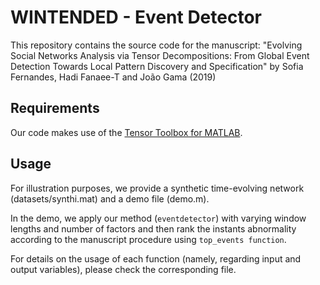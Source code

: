 # WINTENDED - Event Detector
This repository contains the source code for the manuscript: "Evolving Social Networks Analysis via Tensor Decompositions: From Global Event Detection 
Towards Local Pattern Discovery and Specification" by Sofia Fernandes, Hadi Fanaee-T and João Gama (2019)

## Requirements
Our code makes use of the [Tensor Toolbox for MATLAB](http://www.sandia.gov/~tgkolda/TensorToolbox/).
       
## Usage
For illustration purposes, we provide a synthetic time-evolving network (datasets/synthi.mat) and a  demo file (demo.m).

In the demo, we apply our method (```eventdetector```) with varying window lengths and number of factors and  then rank the instants abnormality according to the manuscript procedure using ```top_events function```.

For details on the usage of each function (namely, regarding input and output variables), please check the corresponding file.

